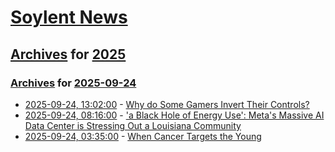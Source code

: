 # [Soylent News](../../../README.md)

## [Archives](../../index.md) for [2025](../index.md)

### [Archives](../../index.md) for [2025-09-24](index.md)

* [2025-09-24, 13:02:00](https://soylentnews.org/article.pl?sid=25/09/23/066237&from=rss) - [Why do Some Gamers Invert Their Controls?](https://soylentnews.org/article.pl?sid=25/09/23/066237&from=rss)
* [2025-09-24, 08:16:00](https://soylentnews.org/article.pl?sid=25/09/23/0557257&from=rss) - ['a Black Hole of Energy Use': Meta's Massive AI Data Center is Stressing Out a Louisiana Community](https://soylentnews.org/article.pl?sid=25/09/23/0557257&from=rss)
* [2025-09-24, 03:35:00](https://soylentnews.org/article.pl?sid=25/09/23/0552218&from=rss) - [When Cancer Targets the Young](https://soylentnews.org/article.pl?sid=25/09/23/0552218&from=rss)
